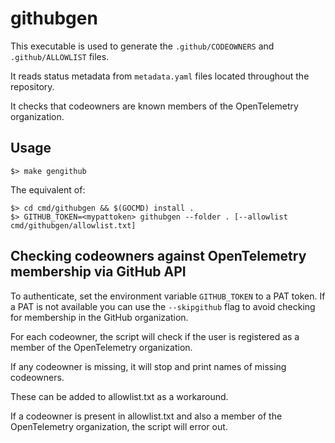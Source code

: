 # githubgen

This executable is used to generate the `.github/CODEOWNERS` and
`.github/ALLOWLIST` files.

It reads status metadata from `metadata.yaml` files located throughout the
repository.

It checks that codeowners are known members of the OpenTelemetry organization.

## Usage

```
$> make gengithub
```

The equivalent of:

```
$> cd cmd/githubgen && $(GOCMD) install .
$> GITHUB_TOKEN=<mypattoken> githubgen --folder . [--allowlist cmd/githubgen/allowlist.txt] 
```

## Checking codeowners against OpenTelemetry membership via GitHub API

To authenticate, set the environment variable `GITHUB_TOKEN` to a PAT token.
If a PAT is not available you can use the `--skipgithub` flag to avoid checking
for membership in the GitHub organization.

For each codeowner, the script will check if the user is registered as a member
of the OpenTelemetry organization.

If any codeowner is missing, it will stop and print names of missing codeowners.

These can be added to allowlist.txt as a workaround.

If a codeowner is present in allowlist.txt and also a member of the
OpenTelemetry organization, the script will error out.

